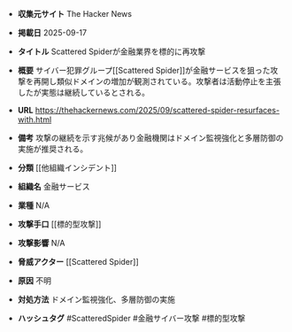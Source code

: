 - **収集元サイト**
The Hacker News

- **掲載日**
2025-09-17

- **タイトル**
Scattered Spiderが金融業界を標的に再攻撃

- **概要**
サイバー犯罪グループ[[Scattered Spider]]が金融サービスを狙った攻撃を再開し類似ドメインの増加が観測されている。攻撃者は活動停止を主張したが実態は継続しているとされる。

- **URL**
https://thehackernews.com/2025/09/scattered-spider-resurfaces-with.html

- **備考**
攻撃の継続を示す兆候があり金融機関はドメイン監視強化と多層防御の実施が推奨される。

- **分類**
[[他組織インシデント]]

- **組織名**
金融サービス

- **業種**
N/A

- **攻撃手口**
[[標的型攻撃]]

- **攻撃影響**
N/A

- **脅威アクター**
[[Scattered Spider]]

- **原因**
不明

- **対処方法**
ドメイン監視強化、多層防御の実施

- **ハッシュタグ**
#ScatteredSpider #金融サイバー攻撃 #標的型攻撃
